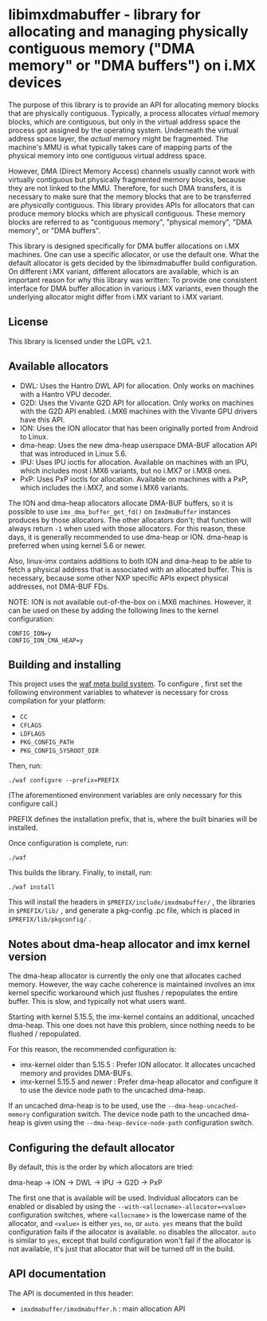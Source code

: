 libimxdmabuffer - library for allocating and managing physically contiguous memory ("DMA memory" or "DMA buffers") on i.MX devices
==================================================================================================================================

The purpose of this library is to provide an API for allocating memory blocks
that are physically contiguous. Typically, a process allocates *virtual*
memory blocks, which are contiguous, but only in the virtual address space
the process got assigned by the operating system. Underneath the virtual
address space layer, the *actual* memory might be fragmented. The machine's
MMU is what typically takes care of mapping parts of the physical memory
into one contiguous virtual address space.

However, DMA (Direct Memory Access) channels usually cannot work with virtually
contiguous but physically fragmented memory blocks, because they are not
linked to the MMU. Therefore, for such DMA transfers, it is necessary to make
sure that the memory blocks that are to be transferred are *physically*
contiguous. This library provides APIs for allocators that can produce memory
blocks which are physicall contiguous. These memory blocks are referred to as
"contiguous memory", "physical memory", "DMA memory", or "DMA buffers".

This library is designed specifically for DMA buffer allocations on i.MX
machines. One can use a specific allocator, or use the default one. What the
default allocator is gets decided by the libimxdmabuffer build configuration.
On different i.MX variant, different allocators are available, which is an
important reason for why this library was written: To provide one consistent
interface for DMA buffer allocation in various i.MX variants, even though the
underlying allocator might differ from i.MX variant to i.MX variant.


License
-------

This library is licensed under the LGPL v2.1.


Available allocators
--------------------

* DWL: Uses the Hantro DWL API for allocation. Only works on machines
  with a Hantro VPU decoder.
* G2D: Uses the Vivante G2D API for allocation. Only works on machines
  with the G2D API enabled. i.MX6 machines with the Vivante GPU drivers
  have this API.
* ION: Uses the ION allocator that has been originally ported from
  Android to Linux.
* dma-heap: Uses the new dma-heap userspace DMA-BUF allocation API
  that was introduced in Linux 5.6.
* IPU: Uses IPU ioctls for allocation. Available on machines with an
  IPU, which includes most i.MX6 variants, but no i.MX7 or i.MX8 ones.
* PxP: Uses PxP ioctls for allocation. Available on machines with a
  PxP, which includes the i.MX7, and some i.MX6 variants.

The ION and dma-heap allocators allocate DMA-BUF buffers, so it is possible
to use `imx_dma_buffer_get_fd()` on `ImxDmaBuffer` instances produces by
those allocators. The other allocators don't; that function will always
return `-1` when used with those allocators. For this reason, these days,
it is generally recommended to use dma-heap or ION. dma-heap is preferred
when using kernel 5.6 or newer.

Also, linux-imx contains additions to both ION and dma-heap to be able
to fetch a physical address that is associated with an allocated buffer.
This is necessary, because some other NXP specific APIs expect physical
addresses, not DMA-BUF FDs.

NOTE: ION is not available out-of-the-box on i.MX6 machines. However, it can
be used on these by adding the following lines to the kernel configuration:

    CONFIG_ION=y
    CONFIG_ION_CMA_HEAP=y


Building and installing
-----------------------

This project uses the [waf meta build system](https://code.google.com/p/waf/).
To configure , first set the following environment variables to whatever is
necessary for cross compilation for your platform:

* `CC`
* `CFLAGS`
* `LDFLAGS`
* `PKG_CONFIG_PATH`
* `PKG_CONFIG_SYSROOT_DIR`

Then, run:

    ./waf configure --prefix=PREFIX

(The aforementioned environment variables are only necessary for this
configure call.)

PREFIX defines the installation prefix, that is, where the built binaries
will be installed.

Once configuration is complete, run:

    ./waf

This builds the library.
Finally, to install, run:

    ./waf install

This will install the headers in `$PREFIX/include/imxdmabuffer/` , the
libraries in `$PREFIX/lib/` , and generate a pkg-config .pc file, which is
placed in `$PREFIX/lib/pkgconfig/` .


Notes about dma-heap allocator and imx kernel version
-----------------------------------------------------

The dma-heap allocator is currently the only one that allocates cached
memory. However, the way cache coherence is maintained involves an imx
kernel specific workaround which just flushes / repopulates the entire
buffer. This is slow, and typically not what users want.

Starting with kernel 5.15.5, the imx-kernel contains an additional,
uncached dma-heap. This one does not have this problem, since nothing
needs to be flushed / repopulated.

For this reason, the recommended configuration is:

* imx-kernel older than 5.15.5 : Prefer ION allocator. It allocates
  uncached memory and provides DMA-BUFs.
* imx-kernel 5.15.5 and newer : Prefer dma-heap allocator and
  configure it to use the device node path to the uncached dma-heap.

If an uncached dma-heap is to be used, use the `--dma-heap-uncached-memory`
configuration switch. The device node path to the uncached dma-heap is given
using the `--dma-heap-device-node-path` configuration switch.


Configuring the default allocator
---------------------------------

By default, this is the order by which allocators are tried:

dma-heap -> ION -> DWL -> IPU -> G2D -> PxP

The first one that is available will be used. Individual allocators can be
enabled or disabled by using the `--with-<allocname>-allocator=<value>`
configuration switches, where `<allocname`> is the lowercase name of the
allocator, and `<value>` is either `yes`, `no`, or `auto`. `yes` means that
the build configuration fails if the allocator is available. `no` disables
the allocator. `auto` is similar to `yes`, except that build configuration
won't fail if the allocator is not available, it's just that allocator that
will be turned off in the build.


API documentation
-----------------

The API is documented in this header:

* `imxdmabuffer/imxdmabuffer.h` : main allocation API

